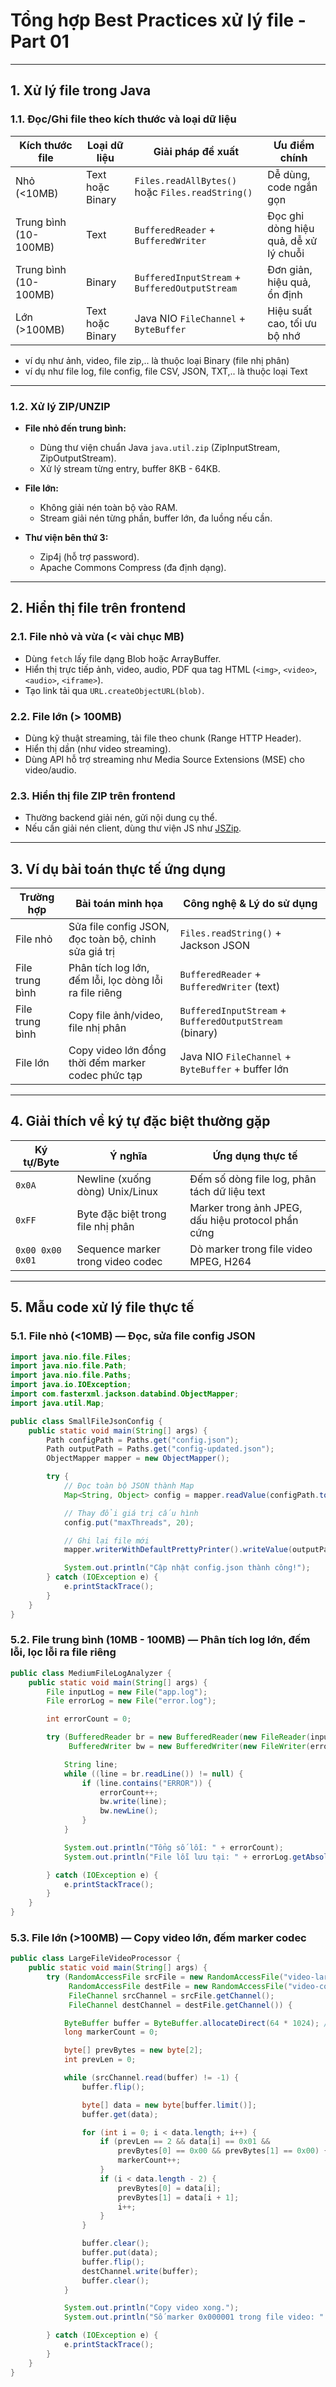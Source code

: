 # Tổng hợp Best Practices xử lý file - Part 01

---

## 1. Xử lý file trong Java

### 1.1. Đọc/Ghi file theo kích thước và loại dữ liệu

| Kích thước file    | Loại dữ liệu            | Giải pháp đề xuất                            | Ưu điểm chính                  |
|--------------------|------------------------|---------------------------------------------|-------------------------------|
| Nhỏ (<10MB)        | Text hoặc Binary        | `Files.readAllBytes()` hoặc `Files.readString()` | Dễ dùng, code ngắn gọn        |
| Trung bình (10-100MB) | Text                  | `BufferedReader` + `BufferedWriter`         | Đọc ghi dòng hiệu quả, dễ xử lý chuỗi |
| Trung bình (10-100MB) | Binary                | `BufferedInputStream` + `BufferedOutputStream` | Đơn giản, hiệu quả, ổn định   |
| Lớn (>100MB)       | Text hoặc Binary        | Java NIO `FileChannel` + `ByteBuffer`       | Hiệu suất cao, tối ưu bộ nhớ  |

-  ví dụ như ảnh, video, file zip,.. là thuộc loại Binary (file nhị phân)
-  ví dụ như file log, file config, file CSV, JSON, TXT,.. là thuộc loại Text
---

### 1.2. Xử lý ZIP/UNZIP

- **File nhỏ đến trung bình:**  
  + Dùng thư viện chuẩn Java `java.util.zip` (ZipInputStream, ZipOutputStream).  
  + Xử lý stream từng entry, buffer 8KB - 64KB.

- **File lớn:**  
  + Không giải nén toàn bộ vào RAM.  
  + Stream giải nén từng phần, buffer lớn, đa luồng nếu cần.

- **Thư viện bên thứ 3:**  
  + Zip4j (hỗ trợ password).  
  + Apache Commons Compress (đa định dạng).

---

## 2. Hiển thị file trên frontend

### 2.1. File nhỏ và vừa (< vài chục MB)

- Dùng `fetch` lấy file dạng Blob hoặc ArrayBuffer.  
- Hiển thị trực tiếp ảnh, video, audio, PDF qua tag HTML (`<img>`, `<video>`, `<audio>`, `<iframe>`).  
- Tạo link tải qua `URL.createObjectURL(blob)`.

### 2.2. File lớn (> 100MB)

- Dùng kỹ thuật streaming, tải file theo chunk (Range HTTP Header).  
- Hiển thị dần (như video streaming).  
- Dùng API hỗ trợ streaming như Media Source Extensions (MSE) cho video/audio.

### 2.3. Hiển thị file ZIP trên frontend

- Thường backend giải nén, gửi nội dung cụ thể.  
- Nếu cần giải nén client, dùng thư viện JS như [JSZip](https://stuk.github.io/jszip/).

---

## 3. Ví dụ bài toán thực tế ứng dụng

| Trường hợp       | Bài toán minh họa                                   | Công nghệ & Lý do sử dụng                                  |
|------------------|----------------------------------------------------|------------------------------------------------------------|
| File nhỏ         | Sửa file config JSON, đọc toàn bộ, chỉnh sửa giá trị | `Files.readString()` + Jackson JSON                        |
| File trung bình  | Phân tích log lớn, đếm lỗi, lọc dòng lỗi ra file riêng | `BufferedReader` + `BufferedWriter` (text)                |
| File trung bình  | Copy file ảnh/video, file nhị phân                  | `BufferedInputStream` + `BufferedOutputStream` (binary)    |
| File lớn         | Copy video lớn đồng thời đếm marker codec phức tạp | Java NIO `FileChannel` + `ByteBuffer` + buffer lớn         |

---

## 4. Giải thích về ký tự đặc biệt thường gặp

| Ký tự/Byte       | Ý nghĩa                          | Ứng dụng thực tế                                      |
|------------------|---------------------------------|------------------------------------------------------|
| `0x0A`           | Newline (xuống dòng) Unix/Linux | Đếm số dòng file log, phân tách dữ liệu text         |
| `0xFF`           | Byte đặc biệt trong file nhị phân | Marker trong ảnh JPEG, dấu hiệu protocol phần cứng    |
| `0x00 0x00 0x01` | Sequence marker trong video codec | Dò marker trong file video MPEG, H264                  |

---

## 5. Mẫu code xử lý file thực tế

### 5.1. File nhỏ (<10MB) — Đọc, sửa file config JSON

```java
import java.nio.file.Files;
import java.nio.file.Path;
import java.nio.file.Paths;
import java.io.IOException;
import com.fasterxml.jackson.databind.ObjectMapper;
import java.util.Map;

public class SmallFileJsonConfig {
    public static void main(String[] args) {
        Path configPath = Paths.get("config.json");
        Path outputPath = Paths.get("config-updated.json");
        ObjectMapper mapper = new ObjectMapper();

        try {
            // Đọc toàn bộ JSON thành Map
            Map<String, Object> config = mapper.readValue(configPath.toFile(), Map.class);

            // Thay đổi giá trị cấu hình
            config.put("maxThreads", 20);

            // Ghi lại file mới
            mapper.writerWithDefaultPrettyPrinter().writeValue(outputPath.toFile(), config);

            System.out.println("Cập nhật config.json thành công!");
        } catch (IOException e) {
            e.printStackTrace();
        }
    }
}
```

### 5.2. File trung bình (10MB - 100MB) — Phân tích log lớn, đếm lỗi, lọc lỗi ra file riêng

```java
public class MediumFileLogAnalyzer {
    public static void main(String[] args) {
        File inputLog = new File("app.log");
        File errorLog = new File("error.log");

        int errorCount = 0;

        try (BufferedReader br = new BufferedReader(new FileReader(inputLog));
             BufferedWriter bw = new BufferedWriter(new FileWriter(errorLog))) {

            String line;
            while ((line = br.readLine()) != null) {
                if (line.contains("ERROR")) {
                    errorCount++;
                    bw.write(line);
                    bw.newLine();
                }
            }

            System.out.println("Tổng số lỗi: " + errorCount);
            System.out.println("File lỗi lưu tại: " + errorLog.getAbsolutePath());

        } catch (IOException e) {
            e.printStackTrace();
        }
    }
}
```

### 5.3. File lớn (>100MB) — Copy video lớn, đếm marker codec

```java
public class LargeFileVideoProcessor {
    public static void main(String[] args) {
        try (RandomAccessFile srcFile = new RandomAccessFile("video-large.mp4", "r");
             RandomAccessFile destFile = new RandomAccessFile("video-copy.mp4", "rw");
             FileChannel srcChannel = srcFile.getChannel();
             FileChannel destChannel = destFile.getChannel()) {

            ByteBuffer buffer = ByteBuffer.allocateDirect(64 * 1024); // 64KB buffer
            long markerCount = 0;

            byte[] prevBytes = new byte[2];
            int prevLen = 0;

            while (srcChannel.read(buffer) != -1) {
                buffer.flip();

                byte[] data = new byte[buffer.limit()];
                buffer.get(data);

                for (int i = 0; i < data.length; i++) {
                    if (prevLen == 2 && data[i] == 0x01 &&
                        prevBytes[0] == 0x00 && prevBytes[1] == 0x00) {
                        markerCount++;
                    }
                    if (i < data.length - 2) {
                        prevBytes[0] = data[i];
                        prevBytes[1] = data[i + 1];
                        i++;
                    }
                }

                buffer.clear();
                buffer.put(data);
                buffer.flip();
                destChannel.write(buffer);
                buffer.clear();
            }

            System.out.println("Copy video xong.");
            System.out.println("Số marker 0x000001 trong file video: " + markerCount);

        } catch (IOException e) {
            e.printStackTrace();
        }
    }
}
```
